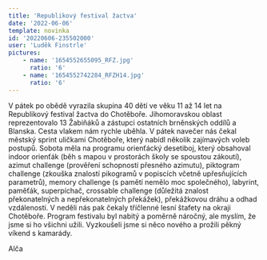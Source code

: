 ```yaml
---
title: 'Republikový festival žactva'
date: '2022-06-06'
template: novinka
id: '20220606-235502000'
user: 'Luděk Finstrle'
pictures:
    - name: '1654552655095_RFZ.jpg'
      ratio: '6'
    - name: '1654552742284_RFZH14.jpg'
      ratio: '6'
---
```

V pátek po obědě vyrazila skupina 40 dětí ve věku 11 až 14 let na Republikový festival žactva do Chotěboře. Jihomoravskou oblast reprezentovalo 13 Žabiňáků a zástupci ostatních brněnských oddílů a Blanska. Cesta vlakem nám rychle uběhla. V pátek navečer nás čekal městský sprint uličkami Chotěboře, který nabídl několik zajímavých voleb postupů. Sobota měla na programu orienťácký desetiboj, který obsahoval indoor orienťák (běh s mapou v prostorách školy se spoustou zákoutí), azimut challenge (prověření schopností přesného azimutu), piktogram challenge (zkouška znalostí pikogramů v popiscích včetně upřesňujících parametrů), memory challenge (s pamětí nemělo moc společného), labyrint, paměťák, superpíchač, crossable challenge (důležitá znalost překonatelných a nepřekonatelných překážek), překážkovou dráhu a odhad vzdálenosti. V neděli nás pak čekaly tříčlenné lesní štafety na okraji Chotěboře. Program festivalu byl nabitý a poměrně náročný, ale myslím, že jsme si ho všichni užili. Vyzkoušeli jsme si něco nového a prožili pěkný víkend s kamarády.

Alča
